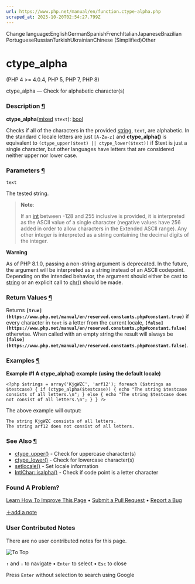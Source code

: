 ```yaml
---
url: https://www.php.net/manual/en/function.ctype-alpha.php
scraped_at: 2025-10-20T02:54:27.799Z
---
```


Change language:EnglishGermanSpanishFrenchItalianJapaneseBrazilian PortugueseRussianTurkishUkrainianChinese (Simplified)Other

# ctype\_alpha

(PHP 4 >= 4.0.4, PHP 5, PHP 7, PHP 8)

ctype\_alpha — Check for alphabetic character(s)

### Description [¶](https://www.php.net/manual/en/function.ctype-alpha.php\#refsect1-function.ctype-alpha-description)

**ctype\_alpha**([mixed](https://www.php.net/manual/en/language.types.mixed.php) `$text`): [bool](https://www.php.net/manual/en/language.types.boolean.php)

Checks if all of the characters in the provided [string](https://www.php.net/manual/en/language.types.string.php),
`text`, are alphabetic.
In the standard `C` locale letters are just
`[A-Za-z]` and **ctype\_alpha()** is
equivalent to `(ctype_upper($text) || ctype_lower($text))`
if $text is just a single character, but other languages have letters that
are considered neither upper nor lower case.


### Parameters [¶](https://www.php.net/manual/en/function.ctype-alpha.php\#refsect1-function.ctype-alpha-parameters)

`text`

The tested string.


> **Note**:
>
> If an [int](https://www.php.net/manual/en/language.types.integer.php) between -128 and 255 inclusive is provided, it is interpreted as
> the ASCII value of a single character (negative values have 256 added in order to allow
> characters in the Extended ASCII range). Any other integer is interpreted as a string
> containing the decimal digits of the integer.

**Warning**

As of PHP 8.1.0, passing a non-string argument is deprecated.
In the future, the argument will be interpreted as a string instead of an ASCII codepoint.
Depending on the intended behavior, the argument should either be cast to [string](https://www.php.net/manual/en/language.types.string.php)
or an explicit call to [chr()](https://www.php.net/manual/en/function.chr.php) should be made.

### Return Values [¶](https://www.php.net/manual/en/function.ctype-alpha.php\#refsect1-function.ctype-alpha-returnvalues)

Returns **`[true](https://www.php.net/manual/en/reserved.constants.php#constant.true)`** if every character in `text` is
a letter from the current locale, **`[false](https://www.php.net/manual/en/reserved.constants.php#constant.false)`** otherwise.
When called with an empty string the result will always be **`[false](https://www.php.net/manual/en/reserved.constants.php#constant.false)`**.


### Examples [¶](https://www.php.net/manual/en/function.ctype-alpha.php\#refsect1-function.ctype-alpha-examples)

**Example #1 A **ctype\_alpha()** example (using the default locale)**

`<?php
$strings = array('KjgWZC', 'arf12');
foreach ($strings as $testcase) {
    if (ctype_alpha($testcase)) {
        echo "The string $testcase consists of all letters.\n";
    } else {
        echo "The string $testcase does not consist of all letters.\n";
    }
}
?>`

The above example will output:

```
The string KjgWZC consists of all letters.
The string arf12 does not consist of all letters.
```

### See Also [¶](https://www.php.net/manual/en/function.ctype-alpha.php\#refsect1-function.ctype-alpha-seealso)

- [ctype\_upper()](https://www.php.net/manual/en/function.ctype-upper.php) \- Check for uppercase character(s)
- [ctype\_lower()](https://www.php.net/manual/en/function.ctype-lower.php) \- Check for lowercase character(s)
- [setlocale()](https://www.php.net/manual/en/function.setlocale.php) \- Set locale information
- [IntlChar::isalpha()](https://www.php.net/manual/en/intlchar.isalpha.php) \- Check if code point is a letter character

### Found A Problem?

[Learn How To Improve This Page](https://github.com/php/doc-base/blob/master/README.md "This will take you to our contribution guidelines on GitHub")
•
[Submit a Pull Request](https://github.com/php/doc-en/blob/master/reference/ctype/functions/ctype-alpha.xml)
•
[Report a Bug](https://github.com/php/doc-en/issues/new?body=From%20manual%20page:%20https:%2F%2Fphp.net%2Ffunction.ctype-alpha%0A%0A---)

[＋add a note](https://www.php.net/manual/add-note.php?sect=function.ctype-alpha&repo=en&redirect=https://www.php.net/manual/en/function.ctype-alpha.php)

### User Contributed Notes

There are no user contributed notes for this page.

![To Top](https://www.php.net/images/to-top@2x.png)

`↑` and `↓` to navigate •
`Enter` to select •
`Esc` to close


Press `Enter` without
selection to search using Google